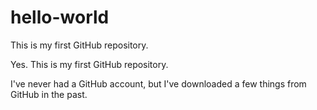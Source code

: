# hello-world
This is my first GitHub repository.

Yes. This is my first GitHub repository.

I've never had a GitHub account, but I've downloaded a few things from GitHub in the past.

